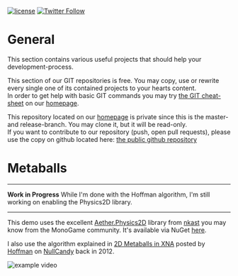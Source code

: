 [![license](https://img.shields.io/github/license/unterrainerinformatik/collisiongrid.svg?maxAge=2592000)](http://unlicense.org)  [![Twitter Follow](https://img.shields.io/twitter/follow/throbax.svg?style=social&label=Follow&maxAge=2592000)](https://twitter.com/throbax)  

# General

This section contains various useful projects that should help your development-process.  

This section of our GIT repositories is free. You may copy, use or rewrite every single one of its contained projects to your hearts content.  
In order to get help with basic GIT commands you may try [the GIT cheat-sheet][coding] on our [homepage][homepage].  

This repository located on our  [homepage][homepage] is private since this is the master- and release-branch. You may clone it, but it will be read-only.  
If you want to contribute to our repository (push, open pull requests), please use the copy on github located here: [the public github repository][github]  

# Metaballs

---

**Work in Progress**
While I'm done with the Hoffman algorithm, I'm still working on enabling the Physics2D library.

---

This demo uses the excellent [Aether.Physics2D](https://github.com/tainicom/Aether.Physics2D) library from [nkast](https://github.com/nkast) you may know from the MonoGame community.
It's available via NuGet [here](https://www.nuget.org/packages/Aether.Physics2D).

I also use the algorithm explained in [2D Metaballs in XNA](http://nullcandy.com/2d-metaballs-in-xna/) posted by [Hoffman](http://nullcandy.com/author/hoffman/) on [NullCandy](http://nullcandy.com/) back in 2012.

![example video][example]

[homepage]: http://www.unterrainer.info
[coding]: http://www.unterrainer.info/Home/Coding
[github]: https://github.com/UnterrainerInformatik/Metaballs
[example]: https://github.com/UnterrainerInformatik/Metaballs/blob/master/example.gif